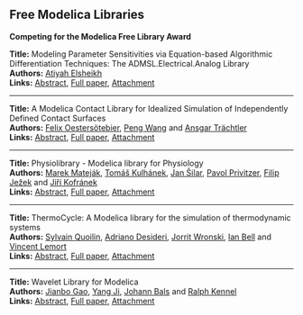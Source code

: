 <h2>Free Modelica Libraries</h2>
<p><b>Competing for the Modelica Free Library Award</b></p><p>
<b>Title:</b> Modeling Parameter Sensitivities via Equation-based Algorithmic Differentiation Techniques: The ADMSL.Electrical.Analog Library<br />
<b>Authors:</b> <a href="../authors/author_86.html">Atiyah Elsheikh</a><br />
<b>Links:</b> <a href="../abstracts/abstract_60.pdf">Abstract</a>, <a href="../submissions/ECP14096557_Elsheikh.pdf">Full paper</a>, <a href="../attachments/attachment_60.zip">Attachment</a>
</p>
<hr />
<p>
<b>Title:</b> A Modelica Contact Library for Idealized Simulation of Independently Defined Contact Surfaces<br />
<b>Authors:</b> <a href="../authors/author_227.html">Felix Oestersötebier</a>, <a href="../authors/author_330.html">Peng Wang</a> and <a href="../authors/author_312.html">Ansgar Trächtler</a><br />
<b>Links:</b> <a href="../abstracts/abstract_98.pdf">Abstract</a>, <a href="../submissions/ECP14096929_OestersotebierWangTrachtler.pdf">Full paper</a>, <a href="../attachments/attachment_98.zip">Attachment</a>
</p>
<hr />
<p>
<b>Title:</b> Physiolibrary - Modelica library for Physiology<br />
<b>Authors:</b> <a href="../authors/author_203.html">Marek Mateják</a>, <a href="../authors/author_180.html">Tomáš Kulhánek</a>, <a href="../authors/author_285.html">Jan Šilar</a>, <a href="../authors/author_249.html">Pavol Privitzer</a>, <a href="../authors/author_147.html">Filip Ježek</a> and <a href="../authors/author_168.html">Jiří Kofránek</a><br />
<b>Links:</b> <a href="../abstracts/abstract_53.pdf">Abstract</a>, <a href="../submissions/ECP14096499_MatejakKulhanekSilarPrivitzerJezekKofranek.pdf">Full paper</a>, <a href="../attachments/attachment_53.zip">Attachment</a>
</p>
<hr />
<p>
<b>Title:</b> ThermoCycle: A Modelica library for the simulation of thermodynamic systems<br />
<b>Authors:</b> <a href="../authors/author_252.html">Sylvain Quoilin</a>, <a href="../authors/author_67.html">Adriano Desideri</a>, <a href="../authors/author_343.html">Jorrit Wronski</a>, <a href="../authors/author_26.html">Ian Bell</a> and <a href="../authors/author_191.html">Vincent Lemort</a><br />
<b>Links:</b> <a href="../abstracts/abstract_73.pdf">Abstract</a>, <a href="../submissions/ECP14096683_QuoilinDesideriWronskiBellLemort.pdf">Full paper</a>, <a href="../attachments/attachment_73.zip">Attachment</a>
</p>
<hr />
<p>
<b>Title:</b> Wavelet Library for Modelica<br />
<b>Authors:</b> <a href="../authors/author_107.html">Jianbo Gao</a>, <a href="../authors/author_148.html">Yang Ji</a>, <a href="../authors/author_18.html">Johann Bals</a> and <a href="../authors/author_162.html">Ralph Kennel</a><br />
<b>Links:</b> <a href="../abstracts/abstract_118.pdf">Abstract</a>, <a href="../submissions/ECP140961123_GaoJiBalsKennel.pdf">Full paper</a>, <a href="../attachments/attachment_118.zip">Attachment</a>
</p>